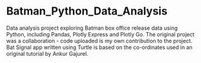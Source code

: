 # Batman_Python_Data_Analysis
Data analysis project exploring Batman box office release data using Python, including Pandas, Plotly Express and Plotly Go. The original project was a collaboration - code uploaded is my own contribution to the project.
Bat Signal app written using Turtle is based on the co-ordinates used in an original tutorial by Ankur Gajurel.
